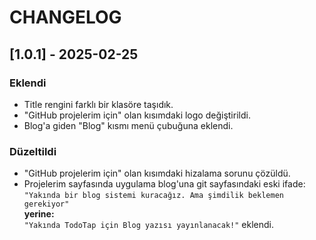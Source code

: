# CHANGELOG

## [1.0.1] - 2025-02-25

### Eklendi

- Title rengini farklı bir klasöre taşıdık.
- "GitHub projelerim için" olan kısımdaki logo değiştirildi.
- Blog'a giden "Blog" kısmı menü çubuğuna eklendi.

### Düzeltildi

- "GitHub projelerim için" olan kısımdaki hizalama sorunu çözüldü.
- Projelerim sayfasında uygulama blog'una git sayfasındaki eski ifade:  
  `"Yakında bir blog sistemi kuracağız. Ama şimdilik beklemen gerekiyor"`  
  **yerine:**  
  `"Yakında TodoTap için Blog yazısı yayınlanacak!"` eklendi.
